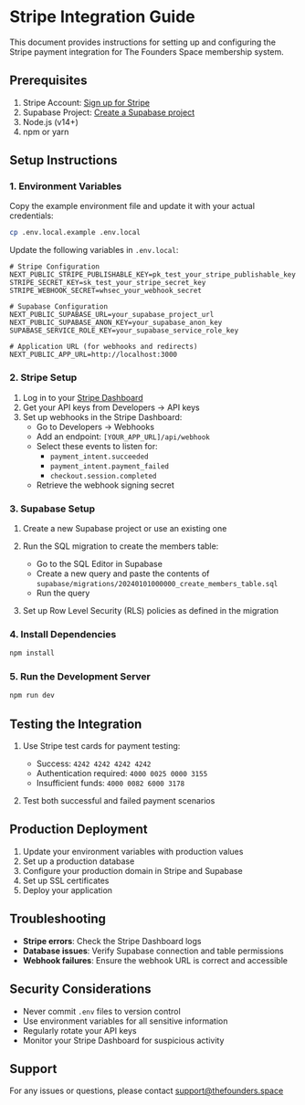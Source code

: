 # Stripe Integration Guide

This document provides instructions for setting up and configuring the Stripe payment integration for The Founders Space membership system.

## Prerequisites

1. Stripe Account: [Sign up for Stripe](https://dashboard.stripe.com/register)
2. Supabase Project: [Create a Supabase project](https://app.supabase.com/)
3. Node.js (v14+)
4. npm or yarn

## Setup Instructions

### 1. Environment Variables

Copy the example environment file and update it with your actual credentials:

```bash
cp .env.local.example .env.local
```

Update the following variables in `.env.local`:

```env
# Stripe Configuration
NEXT_PUBLIC_STRIPE_PUBLISHABLE_KEY=pk_test_your_stripe_publishable_key
STRIPE_SECRET_KEY=sk_test_your_stripe_secret_key
STRIPE_WEBHOOK_SECRET=whsec_your_webhook_secret

# Supabase Configuration
NEXT_PUBLIC_SUPABASE_URL=your_supabase_project_url
NEXT_PUBLIC_SUPABASE_ANON_KEY=your_supabase_anon_key
SUPABASE_SERVICE_ROLE_KEY=your_supabase_service_role_key

# Application URL (for webhooks and redirects)
NEXT_PUBLIC_APP_URL=http://localhost:3000
```

### 2. Stripe Setup

1. Log in to your [Stripe Dashboard](https://dashboard.stripe.com/)
2. Get your API keys from Developers → API keys
3. Set up webhooks in the Stripe Dashboard:
   - Go to Developers → Webhooks
   - Add an endpoint: `[YOUR_APP_URL]/api/webhook`
   - Select these events to listen for:
     - `payment_intent.succeeded`
     - `payment_intent.payment_failed`
     - `checkout.session.completed`
   - Retrieve the webhook signing secret

### 3. Supabase Setup

1. Create a new Supabase project or use an existing one
2. Run the SQL migration to create the members table:
   - Go to the SQL Editor in Supabase
   - Create a new query and paste the contents of `supabase/migrations/20240101000000_create_members_table.sql`
   - Run the query

3. Set up Row Level Security (RLS) policies as defined in the migration

### 4. Install Dependencies

```bash
npm install
```

### 5. Run the Development Server

```bash
npm run dev
```

## Testing the Integration

1. Use Stripe test cards for payment testing:
   - Success: `4242 4242 4242 4242`
   - Authentication required: `4000 0025 0000 3155`
   - Insufficient funds: `4000 0082 6000 3178`

2. Test both successful and failed payment scenarios

## Production Deployment

1. Update your environment variables with production values
2. Set up a production database
3. Configure your production domain in Stripe and Supabase
4. Set up SSL certificates
5. Deploy your application

## Troubleshooting

- **Stripe errors**: Check the Stripe Dashboard logs
- **Database issues**: Verify Supabase connection and table permissions
- **Webhook failures**: Ensure the webhook URL is correct and accessible

## Security Considerations

- Never commit `.env` files to version control
- Use environment variables for all sensitive information
- Regularly rotate your API keys
- Monitor your Stripe Dashboard for suspicious activity

## Support

For any issues or questions, please contact support@thefounders.space
